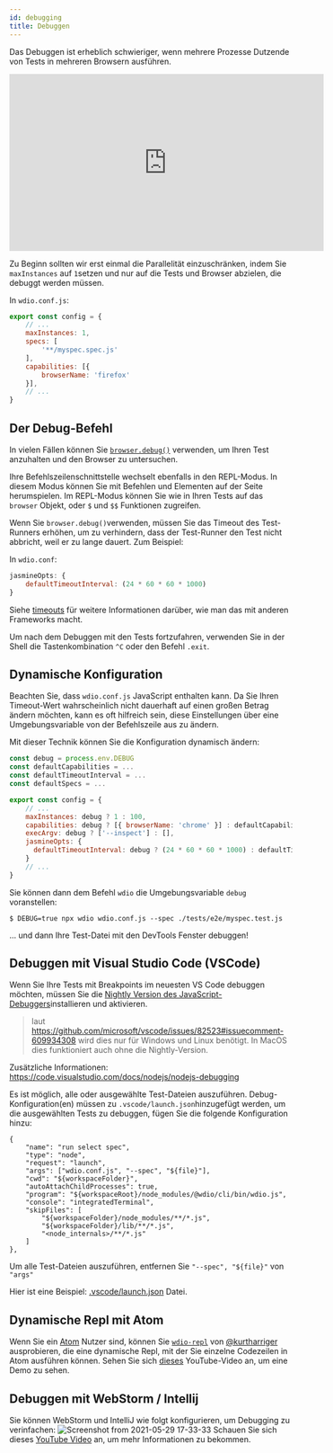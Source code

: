```yaml
---
id: debugging
title: Debuggen
---
```


Das Debuggen ist erheblich schwieriger, wenn mehrere Prozesse Dutzende von Tests in mehreren Browsern ausführen.

<iframe width="560" height="315" src="https://www.youtube.com/embed/_bw_VWn5IzU" frameborder="0" allowFullScreen></iframe>

Zu Beginn sollten wir erst einmal die Parallelität einzuschränken, indem Sie `maxInstances` auf `1`setzen und nur auf die Tests und Browser abzielen, die debuggt werden müssen.

In `wdio.conf.js`:

```js
export const config = {
    // ...
    maxInstances: 1,
    specs: [
        '**/myspec.spec.js'
    ],
    capabilities: [{
        browserName: 'firefox'
    }],
    // ...
}
```

## Der Debug-Befehl

In vielen Fällen können Sie [`browser.debug()`](/docs/api/browser/debug) verwenden, um Ihren Test anzuhalten und den Browser zu untersuchen.

Ihre Befehlszeilenschnittstelle wechselt ebenfalls in den REPL-Modus. In diesem Modus können Sie mit Befehlen und Elementen auf der Seite herumspielen. Im REPL-Modus können Sie wie in Ihren Tests auf das `browser` Objekt, oder `$` und `$$` Funktionen zugreifen.

Wenn Sie `browser.debug()`verwenden, müssen Sie das Timeout des Test-Runners erhöhen, um zu verhindern, dass der Test-Runner den Test nicht abbricht, weil er zu lange dauert.  Zum Beispiel:

In `wdio.conf`:

```js
jasmineOpts: {
    defaultTimeoutInterval: (24 * 60 * 60 * 1000)
}
```

Siehe [timeouts](Timeouts.md) für weitere Informationen darüber, wie man das mit anderen Frameworks macht.

Um nach dem Debuggen mit den Tests fortzufahren, verwenden Sie in der Shell die Tastenkombination `^C` oder den Befehl `.exit`.
## Dynamische Konfiguration

Beachten Sie, dass `wdio.conf.js` JavaScript enthalten kann. Da Sie Ihren Timeout-Wert wahrscheinlich nicht dauerhaft auf einen großen Betrag ändern möchten, kann es oft hilfreich sein, diese Einstellungen über eine Umgebungsvariable von der Befehlszeile aus zu ändern.

Mit dieser Technik können Sie die Konfiguration dynamisch ändern:

```js
const debug = process.env.DEBUG
const defaultCapabilities = ...
const defaultTimeoutInterval = ...
const defaultSpecs = ...

export const config = {
    // ...
    maxInstances: debug ? 1 : 100,
    capabilities: debug ? [{ browserName: 'chrome' }] : defaultCapabilities,
    execArgv: debug ? ['--inspect'] : [],
    jasmineOpts: {
      defaultTimeoutInterval: debug ? (24 * 60 * 60 * 1000) : defaultTimeoutInterval
    }
    // ...
}
```

Sie können dann dem Befehl `wdio` die Umgebungsvariable `debug` voranstellen:

```
$ DEBUG=true npx wdio wdio.conf.js --spec ./tests/e2e/myspec.test.js
```

... und dann Ihre Test-Datei mit den DevTools Fenster debuggen!

## Debuggen mit Visual Studio Code (VSCode)

Wenn Sie Ihre Tests mit Breakpoints im neuesten VS Code debuggen möchten, müssen Sie die [Nightly Version des JavaScript-Debuggers](https://marketplace.visualstudio.com/items?itemName=ms-vscode.js-debug-nightly)installieren und aktivieren.

> laut https://github.com/microsoft/vscode/issues/82523#issuecomment-609934308 wird dies nur für Windows und Linux benötigt. In MacOS dies funktioniert auch ohne die Nightly-Version.

Zusätzliche Informationen: https://code.visualstudio.com/docs/nodejs/nodejs-debugging

Es ist möglich, alle oder ausgewählte Test-Dateien auszuführen. Debug-Konfiguration(en) müssen zu `.vscode/launch.json`hinzugefügt werden, um die ausgewählten Tests zu debuggen, fügen Sie die folgende Konfiguration hinzu:
```
{
    "name": "run select spec",
    "type": "node",
    "request": "launch",
    "args": ["wdio.conf.js", "--spec", "${file}"],
    "cwd": "${workspaceFolder}",
    "autoAttachChildProcesses": true,
    "program": "${workspaceRoot}/node_modules/@wdio/cli/bin/wdio.js",
    "console": "integratedTerminal",
    "skipFiles": [
        "${workspaceFolder}/node_modules/**/*.js",
        "${workspaceFolder}/lib/**/*.js",
        "<node_internals>/**/*.js"
    ]
},
```

Um alle Test-Dateien auszuführen, entfernen Sie `"--spec", "${file}"` von `"args"`

Hier ist eine Beispiel: [.vscode/launch.json](https://github.com/mgrybyk/webdriverio-devtools/blob/master/.vscode/launch.json) Datei.

## Dynamische Repl mit Atom

Wenn Sie ein [Atom](https://atom.io/) Nutzer sind, können Sie [`wdio-repl`](https://github.com/kurtharriger/wdio-repl) von [@kurtharriger](https://github.com/kurtharriger) ausprobieren, die eine dynamische Repl, mit der Sie einzelne Codezeilen in Atom ausführen können. Sehen Sie sich [dieses](https://www.youtube.com/watch?v=kdM05ChhLQE) YouTube-Video an, um eine Demo zu sehen.

## Debuggen mit WebStorm / Intellij
Sie können WebStorm und IntelliJ wie folgt konfigurieren, um Debugging zu verinfachen: ![Screenshot from 2021-05-29 17-33-33](https://user-images.githubusercontent.com/18728354/120088460-81844c00-c0a5-11eb-916b-50f21c8472a8.png) Schauen Sie sich dieses [YouTube Video](https://www.youtube.com/watch?v=Qcqnmle6Wu8) an, um mehr Informationen zu bekommen.
